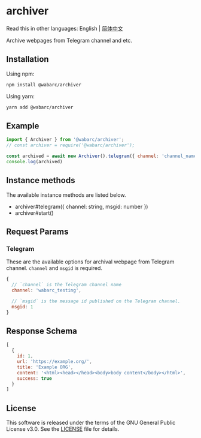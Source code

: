 # archiver

Read this in other languages: English | [简体中文](./README_zh-CN.md)

Archive webpages from Telegram channel and etc.

## Installation

Using npm:

```bash
npm install @wabarc/archiver
```

Using yarn:

```bash
yarn add @wabarc/archiver
```

## Example

```javascript
import { Archiver } from '@wabarc/archiver';
// const archiver = require('@wabarc/archiver');

const archived = await new Archiver().telegram({ channel: 'channel_name', msgid: 1 }).start();
console.log(archived)
```

## Instance methods

The available instance methods are listed below.

- archiver#telegram({ channel: string, msgid: number })
- archiver#start()

## Request Params

### Telegram

These are the available options for archival webpage from Telegram channel. `channel` and `msgid` is required.

```javascript
{
  // `channel` is the Telegram channel name
  channel: 'wabarc_testing',

  // `msgid` is the message id published on the Telegram channel.
  msgid: 1
}
```

## Response Schema

```javascript
[
  {
    id: 1,
    url: 'https://example.org/',
    title: 'Example ORG',
    content: '<html><head></head><body>body content</body></html>',
    success: true
  }
]
```

## License

This software is released under the terms of the GNU General Public License v3.0. See the [LICENSE](https://github.com/wabarc/archiver/blob/main/LICENSE) file for details.
